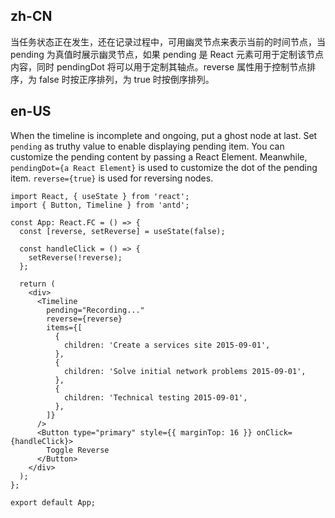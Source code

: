 ## zh-CN

当任务状态正在发生，还在记录过程中，可用幽灵节点来表示当前的时间节点，当 pending 为真值时展示幽灵节点，如果 pending 是 React 元素可用于定制该节点内容，同时 pendingDot 将可以用于定制其轴点。reverse 属性用于控制节点排序，为 false 时按正序排列，为 true 时按倒序排列。

## en-US

When the timeline is incomplete and ongoing, put a ghost node at last. Set `pending` as truthy value to enable displaying pending item. You can customize the pending content by passing a React Element. Meanwhile, `pendingDot={a React Element}` is used to customize the dot of the pending item. `reverse={true}` is used for reversing nodes.
```tsx
import React, { useState } from 'react';
import { Button, Timeline } from 'antd';

const App: React.FC = () => {
  const [reverse, setReverse] = useState(false);

  const handleClick = () => {
    setReverse(!reverse);
  };

  return (
    <div>
      <Timeline
        pending="Recording..."
        reverse={reverse}
        items={[
          {
            children: 'Create a services site 2015-09-01',
          },
          {
            children: 'Solve initial network problems 2015-09-01',
          },
          {
            children: 'Technical testing 2015-09-01',
          },
        ]}
      />
      <Button type="primary" style={{ marginTop: 16 }} onClick={handleClick}>
        Toggle Reverse
      </Button>
    </div>
  );
};

export default App;
```
